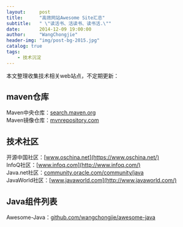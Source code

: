 ```yaml
---
layout:     post
title:      "高效网站Awesome Site汇总"
subtitle:   " \"读活书、活读书、读书活.\""
date:       2014-12-09 19:00:00
author:     "WangChongjie"
header-img: "img/post-bg-2015.jpg"
catalog: true
tags:
    - 技术沉淀
---
```

本文整理收集技术相关web站点，不定期更新：

## maven仓库

  Maven中央仓库：[search.maven.org](http://search.maven.org/)  
  Maven镜像仓库：[mvnrepository.com](http://mvnrepository.com/)  

## 技术社区

  开源中国社区：[www.oschina.net](https://www.oschina.net/)  
  InfoQ社区：[www.infoq.com](http://www.infoq.com/)  
  Java.net社区：[community.oracle.com/community/java](https://community.oracle.com/community/java)  
  JavaWorld社区：[www.javaworld.com](http://www.javaworld.com/)  
 
## Java组件列表
  
  Awesome-Java：[github.com/wangchongjie/awesome-java](https://github.com/wangchongjie/awesome-java)  